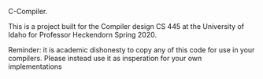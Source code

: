 C-Compiler.

This is a project built for the Compiler design CS 445 at the University of Idaho for Professor Heckendorn Spring 2020.

Reminder: it is academic dishonesty to copy any of this code for use in your compilers. Please instead use it as insperation for your own implementations
